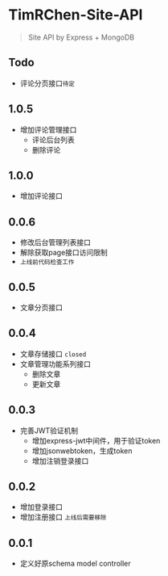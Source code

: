 # TimRChen-Site-API
>   Site API by Express + MongoDB

## Todo

-   评论分页接口`待定`

## 1.0.5

-   增加评论管理接口
    -   评论后台列表
    -   删除评论

## 1.0.0

-   增加评论接口


## 0.0.6

-   修改后台管理列表接口
-   解除获取page接口访问限制
-   `上线前代码检查工作`

## 0.0.5

-   文章分页接口

## 0.0.4 

-   文章存储接口 `closed`
-   文章管理功能系列接口
    -   删除文章
    -   更新文章

## 0.0.3

-   完善JWT验证机制
    -   增加express-jwt中间件，用于验证token
    -   增加jsonwebtoken，生成token
    -   增加注销登录接口

## 0.0.2

-   增加登录接口
-   增加注册接口 `上线后需要移除`


## 0.0.1

-   定义好原schema model controller